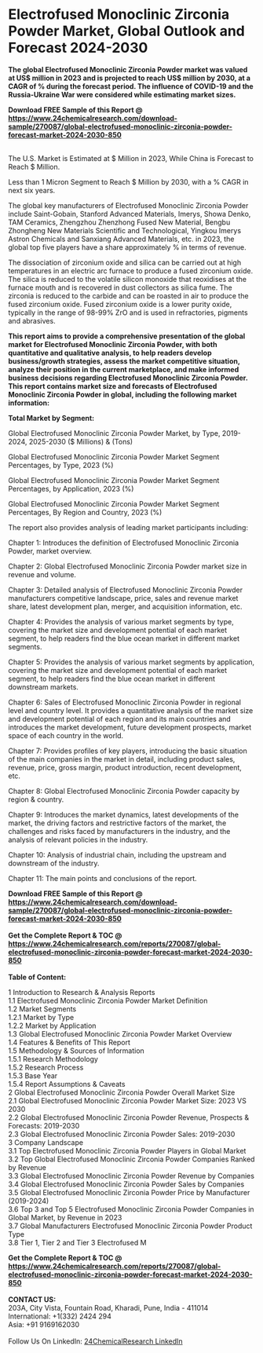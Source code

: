 <h1>Electrofused Monoclinic Zirconia Powder Market, Global Outlook and Forecast 2024-2030</h1><p><strong>The global Electrofused Monoclinic Zirconia Powder market was valued at US$ million in 2023 and is projected to reach US$ million by 2030, at a CAGR of % during the forecast period. The influence of COVID-19 and the Russia-Ukraine War were considered while estimating market sizes.</strong></p><p>
</p><p></p><div><b>Download FREE Sample of this Report @ 
            <a href="https://www.24chemicalresearch.com/download-sample/270087/global-electrofused-monoclinic-zirconia-powder-forecast-market-2024-2030-850">
            https://www.24chemicalresearch.com/download-sample/270087/global-electrofused-monoclinic-zirconia-powder-forecast-market-2024-2030-850</a></b></div><br><p>
The U.S. Market is Estimated at $ Million in 2023, While China is Forecast to Reach $ Million.</p><p>
Less than 1 Micron Segment to Reach $ Million by 2030, with a % CAGR in next six years.</p><p>
The global key manufacturers of Electrofused Monoclinic Zirconia Powder include Saint-Gobain, Stanford Advanced Materials, Imerys, Showa Denko, TAM Ceramics, Zhengzhou Zhenzhong Fused New Material, Bengbu Zhongheng New Materials Scientific and Technological, Yingkou Imerys Astron Chemicals and Sanxiang Advanced Materials, etc. in 2023, the global top five players have a share approximately % in terms of revenue.</p><p>
The dissociation of zirconium oxide and silica can be carried out at high temperatures in an electric arc furnace to produce a fused zirconium oxide. The silica is reduced to the volatile silicon monoxide that reoxidises at the furnace mouth and is recovered in dust collectors as silica fume. The zirconia is reduced to the carbide and can be roasted in air to produce the fused zirconium oxide. Fused zirconium oxide is a lower purity oxide, typically in the range of 98-99% ZrO and is used in refractories, pigments and abrasives.</p><p>
<strong>This report aims to provide a comprehensive presentation of the global market for Electrofused Monoclinic Zirconia Powder, with both quantitative and qualitative analysis, to help readers develop business/growth strategies, assess the market competitive situation, analyze their position in the current marketplace, and make informed business decisions regarding Electrofused Monoclinic Zirconia Powder. This report contains market size and forecasts of Electrofused Monoclinic Zirconia Powder in global, including the following market information:</strong></p><p>
</p><p>
<strong>Total Market by Segment:</strong></p><p>
Global Electrofused Monoclinic Zirconia Powder Market, by Type, 2019-2024, 2025-2030 ($ Millions) &amp; (Tons)</p><p>
Global Electrofused Monoclinic Zirconia Powder Market Segment Percentages, by Type, 2023 (%)</p><p>
</p><p>
Global Electrofused Monoclinic Zirconia Powder Market Segment Percentages, by Application, 2023 (%)</p><p>
</p><p>
Global Electrofused Monoclinic Zirconia Powder Market Segment Percentages, By Region and Country, 2023 (%)</p><p>
</p><p>
The report also provides analysis of leading market participants including:</p><p>
</p><p>
</p><p>
Chapter 1: Introduces the definition of Electrofused Monoclinic Zirconia Powder, market overview.</p><p>
Chapter 2: Global Electrofused Monoclinic Zirconia Powder market size in revenue and volume.</p><p>
Chapter 3: Detailed analysis of Electrofused Monoclinic Zirconia Powder manufacturers competitive landscape, price, sales and revenue market share, latest development plan, merger, and acquisition information, etc.</p><p>
Chapter 4: Provides the analysis of various market segments by type, covering the market size and development potential of each market segment, to help readers find the blue ocean market in different market segments.</p><p>
Chapter 5: Provides the analysis of various market segments by application, covering the market size and development potential of each market segment, to help readers find the blue ocean market in different downstream markets.</p><p>
Chapter 6: Sales of Electrofused Monoclinic Zirconia Powder in regional level and country level. It provides a quantitative analysis of the market size and development potential of each region and its main countries and introduces the market development, future development prospects, market space of each country in the world.</p><p>
Chapter 7: Provides profiles of key players, introducing the basic situation of the main companies in the market in detail, including product sales, revenue, price, gross margin, product introduction, recent development, etc.</p><p>
Chapter 8: Global Electrofused Monoclinic Zirconia Powder capacity by region &amp; country.</p><p>
Chapter 9: Introduces the market dynamics, latest developments of the market, the driving factors and restrictive factors of the market, the challenges and risks faced by manufacturers in the industry, and the analysis of relevant policies in the industry.</p><p>
Chapter 10: Analysis of industrial chain, including the upstream and downstream of the industry.</p><p>
Chapter 11: The main points and conclusions of the report.</p><div><b>Download FREE Sample of this Report @ 
            <a href="https://www.24chemicalresearch.com/download-sample/270087/global-electrofused-monoclinic-zirconia-powder-forecast-market-2024-2030-850">
            https://www.24chemicalresearch.com/download-sample/270087/global-electrofused-monoclinic-zirconia-powder-forecast-market-2024-2030-850</a></b></div><br><div><b>Get the Complete Report & TOC @ 
            <a href="https://www.24chemicalresearch.com/reports/270087/global-electrofused-monoclinic-zirconia-powder-forecast-market-2024-2030-850">
            https://www.24chemicalresearch.com/reports/270087/global-electrofused-monoclinic-zirconia-powder-forecast-market-2024-2030-850</a></b></div><br>
            <b>Table of Content:</b><p>1 Introduction to Research & Analysis Reports<br />
    1.1 Electrofused Monoclinic Zirconia Powder Market Definition<br />
    1.2 Market Segments<br />
        1.2.1 Market by Type<br />
        1.2.2 Market by Application<br />
    1.3 Global Electrofused Monoclinic Zirconia Powder Market Overview<br />
    1.4 Features & Benefits of This Report<br />
    1.5 Methodology & Sources of Information<br />
        1.5.1 Research Methodology<br />
        1.5.2 Research Process<br />
        1.5.3 Base Year<br />
        1.5.4 Report Assumptions & Caveats<br />
2 Global Electrofused Monoclinic Zirconia Powder Overall Market Size<br />
    2.1 Global Electrofused Monoclinic Zirconia Powder Market Size: 2023 VS 2030<br />
    2.2 Global Electrofused Monoclinic Zirconia Powder Revenue, Prospects & Forecasts: 2019-2030<br />
    2.3 Global Electrofused Monoclinic Zirconia Powder Sales: 2019-2030<br />
3 Company Landscape<br />
    3.1 Top Electrofused Monoclinic Zirconia Powder Players in Global Market<br />
    3.2 Top Global Electrofused Monoclinic Zirconia Powder Companies Ranked by Revenue<br />
    3.3 Global Electrofused Monoclinic Zirconia Powder Revenue by Companies<br />
    3.4 Global Electrofused Monoclinic Zirconia Powder Sales by Companies<br />
    3.5 Global Electrofused Monoclinic Zirconia Powder Price by Manufacturer (2019-2024)<br />
    3.6 Top 3 and Top 5 Electrofused Monoclinic Zirconia Powder Companies in Global Market, by Revenue in 2023<br />
    3.7 Global Manufacturers Electrofused Monoclinic Zirconia Powder Product Type<br />
    3.8 Tier 1, Tier 2 and Tier 3 Electrofused M</p><div><b>Get the Complete Report & TOC @ 
            <a href="https://www.24chemicalresearch.com/reports/270087/global-electrofused-monoclinic-zirconia-powder-forecast-market-2024-2030-850">
            https://www.24chemicalresearch.com/reports/270087/global-electrofused-monoclinic-zirconia-powder-forecast-market-2024-2030-850</a></b></div><br><b>CONTACT US:</b><br>
            203A, City Vista, Fountain Road, Kharadi, Pune, India - 411014<br>
            International: +1(332) 2424 294<br>
            Asia: +91 9169162030 <br><br>
            Follow Us On LinkedIn: <a href="https://www.linkedin.com/company/24chemicalresearch/">24ChemicalResearch LinkedIn</a>